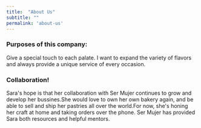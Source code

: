 ```yaml
---
title:  "About Us"
subtitle: ""
permalink: 'about-us'
---
```


### Purposes of this company:

Give a special touch to each palate. I want to expand the variety of flavors and always provide a unique service of every occasion.

### Collaboration!

Sara's hope is that her collaboration with Ser Mujer continues to grow and develop her bussines.She would love to own her own bakery again, and be able to sell and ship her pastries all over the world.For now, she's honing her craft at home and taking orders over the phone. Ser Mujer has provided Sara both resources and helpful mentors.
